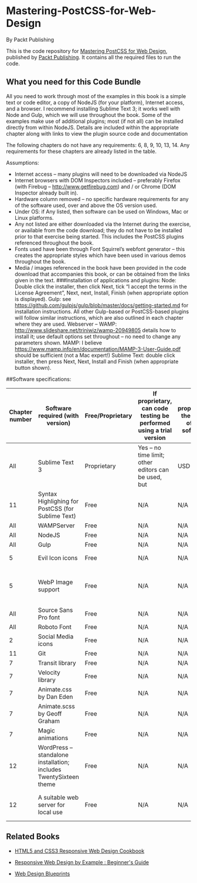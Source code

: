 # Mastering-PostCSS-for-Web-Design
By Packt Publishing

This is the code repository for [Mastering PostCSS for Web Design](https://www.packtpub.com/web-development/mastering-postcss-web-design?utm_source=GitHub&utm_medium=Repository&utm_campaign=9781785885891), published by [Packt Publishing](https://www.packtpub.com/). It contains all the required files to run the code.

## What you need for this Code Bundle
All you need to work through most of the examples in this book is a simple text
or code editor, a copy of NodeJS (for your platform), Internet access, and a browser.
I recommend installing Sublime Text 3; it works well with Node and Gulp, which
we will use throughout the book.
Some of the examples make use of additional plugins; most (if not all) can be
installed directly from within NodeJS. Details are included within the appropriate
chapter along with links to view the plugin source code and documentation

The following chapters do not have any requirements: 6, 8, 9, 10, 13, 14. Any requirements for these chapters are already listed in the table.

Assumptions:
-	Internet access – many plugins will need to be downloaded via NodeJS
-	Internet browsers with DOM Inspectors included – preferably Firefox (with Firebug – http://www.getfirebug.com) and / or Chrome (DOM Inspector already built in).
-	Hardware column removed – no specific hardware requirements for any of the software used, over and above the OS version used.
-	Under OS: if Any listed, then software can be used on Windows, Mac or Linux platforms.
-	Any not listed are either downloaded via the Internet during the exercise, or available from the code download; they do not have to be installed prior to that exercise being started. This includes the PostCSS plugins referenced throughout the book.
-	Fonts used have been through Font Squirrel’s webfont generator – this creates the appropriate styles which have been used in various demos throughout the book.
-	Media / images referenced in the book have been provided in the code download that accompanies this book, or can be obtained from the links given in the text.
###Installation of applications and plugins:
Node: Double click the installer, then click Next, tick “I accept the terms in the License Agreement”, Next, next, Install, Finish (when appropriate option is displayed).
Gulp: see https://github.com/gulpjs/gulp/blob/master/docs/getting-started.md for installation instructions. All other Gulp-based or PostCSS-based plugins will follow similar instructions, which are also outlined in each chapter where they are used.
Webserver –	WAMP: http://www.slideshare.net/triniwiz/wamp-20949805 details how to install it; use default options set throughout – no 				need to change any parameters shown.
		MAMP: I believe https://www.mamp.info/en/documentation/MAMP-3-User-Guide.pdf should be sufficient (not a Mac expert!)
Sublime Text:	double click installer, then press Next, Next, Install and Finish (when appropriate button shown).	

##Software specifications:

| Chapter number | Software required (with version) | Free/Proprietary | If proprietary, can code testing be performed using a trial version | If proprietary, then cost of the software | Download links to the software | OS required |
| -------- | -------- | -------- | -------- | -------- | -------- | -------- |
| All | Sublime Text 3 | Proprietary | Yes – no time limit; other editors can be used, but | USD 70 | http://www.sublimetext.com/3 | Any |
| 11 | Syntax Highlighing for PostCSS (for Sublime Text) | Free | N/A | N/A | Installed via Package Control – details given in text | Any |
| All | WAMPServer | Free | N/A | N/A | http://www.wampserver.com/en | Windows |
| All | NodeJS | Free | N/A | N/A | https://nodejs.org/en/ | Any |
| All | Gulp | Free | N/A | N/A | http://www.gulpjs.com | Any |
| 5 | Evil Icon icons | Free | N/A | N/A | https://github.com/outpunk/gulp-evil-icons, although specific icons already in code download | Any |
| 5 | WebP Image support | Free | N/A | N/A | https://developers.google.com/speed/webp/, but specific parts already in code download | Windows, but other OS support available |
| All | Source Sans Pro font | Free | N/A | N/A | http://www.fontsquirrel.com/fonts/sourcesanspro | Any |
| All | Roboto Font | Free | N/A | N/A | http://www.fontsquirrel.com/fonts/roboto | Any |
| 2 | Social Media icons | Free | N/A | N/A | http://wegraphics.net/downloads/free-stained-and-faded-social-media-icons/ | Any |
| 11 | Git | Free | N/A | N/A | https://git-scm.com/ | Any |
| 7 | Transit library | Free | N/A | N/A | http://ricostacruz.com/jquery.transit/ | Any |
| 7 | Velocity library | Free | N/A | N/A | http://julian.com/research/velocity/ | Any |
| 7 | Animate.css by Dan Eden | Free | N/A | N/A | https://daneden.github.io/animate.css/ | Any |
| 7 | Animate.scss by Geoff Graham | Free | N/A | N/A | https://github.com/geoffgraham/animate.scss | Any |
| 7 | Magic animations | Free | N/A | N/A | http://www.minimamente.com/example/magic_animations/ | Any |
| 12 | WordPress – standalone installation; includes TwentySixteen theme | Free | N/A | N/A | http://www.wordpress.org | Any |
| 12 | A suitable web server for local use | Free | N/A | N/A | Various – Apache (http://www.apachefriends.org) – cross-platform; WAMPServer (http://www.wampserver.de/en) – Win Linux users will likely have one available within their distro | Any – see left |

## Related Books





* [HTML5 and CSS3 Responsive Web Design Cookbook](https://www.packtpub.com/web-development/html5-and-css3-responsive-web-design-cookbook?utm_source=GitHub&utm_medium=Repository&utm_campaign=9781849695442)

* [Responsive Web Design by Example : Beginner's Guide](https://www.packtpub.com/web-development/responsive-web-design-example?utm_source=GitHub&utm_medium=Repository&utm_campaign=9781849695428)

* [Web Design Blueprints](https://www.packtpub.com/web-development/web-design-blueprints?utm_source=GitHub&utm_medium=Repository&utm_campaign=9781783552115)
